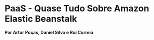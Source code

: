 # **PaaS - Quase Tudo Sobre Amazon Elastic Beanstalk**
**Por Artur Poças, Daniel Silva e Rui Correia**




